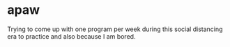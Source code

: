 # apaw
Trying to come up with one program per week during this social distancing era to practice and also because I am bored.
